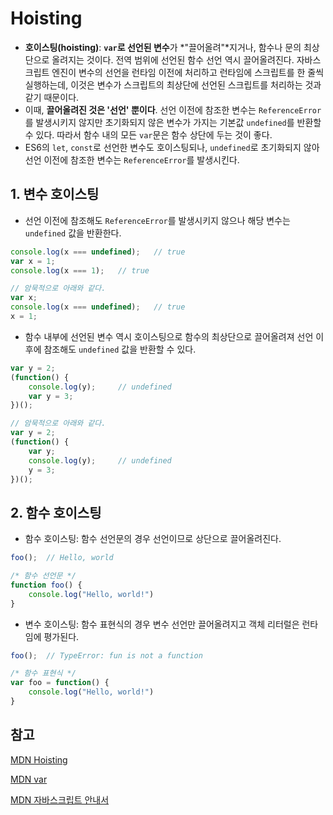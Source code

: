 # Hoisting

- **호이스팅(hoisting)**: **`var`로 선언된 변수**가 *"끌어올려"*지거나, 함수나 문의 최상단으로 올려지는 것이다. 전역 범위에 선언된 함수 선언 역시 끌어올려진다. 자바스크립트 엔진이 변수의 선언을 런타임 이전에 처리하고 런타임에 스크립트를 한 줄씩 실행하는데, 이것은 변수가 스크립트의 최상단에 선언된 스크립트를 처리하는 것과 같기 때문이다.
- 이때, **끌어올려진 것은 '선언' 뿐이다**. 선언 이전에 참조한 변수는 `ReferenceError`를 발생시키지 않지만 초기화되지 않은 변수가 가지는 기본값 `undefined`를 반환할 수 있다. 따라서 함수 내의 모든 `var`문은 함수 상단에 두는 것이 좋다.
- ES6의 `let`, `const`로 선언한 변수도 호이스팅되나, `undefined`로 초기화되지 않아 선언 이전에 참조한 변수는 `ReferenceError`를 발생시킨다.



## 1. 변수 호이스팅

- 선언 이전에 참조해도 `ReferenceError`를 발생시키지 않으나 해당 변수는 `undefined` 값을 반환한다.

```js
console.log(x === undefined);	// true
var x = 1;
console.log(x === 1);	// true

// 암묵적으로 아래와 같다.
var x;
console.log(x === undefined);	// true
x = 1;
```

- 함수 내부에 선언된 변수 역시 호이스팅으로 함수의 최상단으로 끌어올려져 선언 이후에 참조해도 `undefined` 값을 반환할 수 있다.

```js
var y = 2;
(function() {
    console.log(y);		// undefined
    var y = 3;
})();

// 암묵적으로 아래와 같다.
var y = 2;
(function() {
    var y;
    console.log(y);		// undefined
    y = 3;
})();
```



## 2. 함수 호이스팅

- 함수 호이스팅: 함수 선언문의 경우 선언이므로 상단으로 끌어올려진다.

```javascript
foo();	// Hello, world

/* 함수 선언문 */
function foo() {
    console.log("Hello, world!")
}
```

- 변수 호이스팅: 함수 표현식의 경우 변수 선언만 끌어올려지고 객체 리터럴은 런타임에 평가된다.

```js
foo();	// TypeError: fun is not a function

/* 함수 표현식 */
var foo = function() {
    console.log("Hello, world!")
}
```



## 참고

[MDN Hoisting](https://developer.mozilla.org/ko/docs/Glossary/Hoisting)

[MDN var](https://developer.mozilla.org/ko/docs/Web/JavaScript/Reference/Statements/var#var_%ED%98%B8%EC%9D%B4%EC%8A%A4%ED%8C%85(hoisting))

[MDN 자바스크립트 안내서](https://developer.mozilla.org/ko/docs/Web/JavaScript/Guide/Grammar_and_types#%EB%B3%80%EC%88%98_%ED%98%B8%EC%9D%B4%EC%8A%A4%ED%8C%85)

